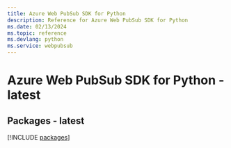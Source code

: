 ```yaml
---
title: Azure Web PubSub SDK for Python
description: Reference for Azure Web PubSub SDK for Python
ms.date: 02/13/2024
ms.topic: reference
ms.devlang: python
ms.service: webpubsub
---
```

# Azure Web PubSub SDK for Python - latest
## Packages - latest
[!INCLUDE [packages](web-pubsub-index.md)]